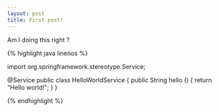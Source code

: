 ```yaml
---
layout: post
title: First post!
---
```


Am I doing this right ?

{% highlight java linenos %}

import org.springframework.stereotype.Service;

@Service
public class HelloWorldService
{
    public String hello ()
    {
        return "Hello world!";
    }
}

{% endhighlight %}
